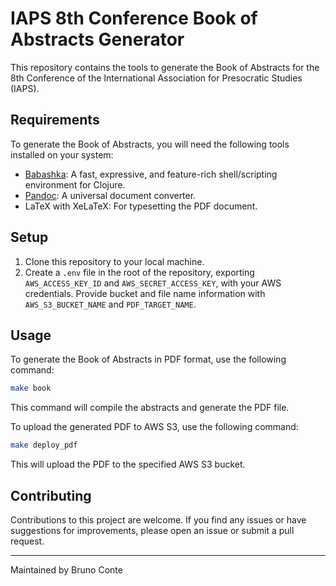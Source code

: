 # IAPS 8th Conference Book of Abstracts Generator

This repository contains the tools to generate the Book of Abstracts for the 8th Conference of the International Association for Presocratic Studies (IAPS).

## Requirements

To generate the Book of Abstracts, you will need the following tools installed on your system:

- [Babashka](https://github.com/babashka/babashka): A fast, expressive, and feature-rich shell/scripting environment for Clojure.
- [Pandoc](https://pandoc.org/): A universal document converter.
- LaTeX with XeLaTeX: For typesetting the PDF document.

## Setup

1. Clone this repository to your local machine.
2. Create a `.env` file in the root of the repository, exporting `AWS_ACCESS_KEY_ID` and `AWS_SECRET_ACCESS_KEY`, with your AWS credentials. Provide bucket and file name information with `AWS_S3_BUCKET_NAME` and `PDF_TARGET_NAME`.


## Usage

To generate the Book of Abstracts in PDF format, use the following command:

```sh
make book
```

This command will compile the abstracts and generate the PDF file.

To upload the generated PDF to AWS S3, use the following command:

```sh
make deploy_pdf
```

This will upload the PDF to the specified AWS S3 bucket.

## Contributing

Contributions to this project are welcome. If you find any issues or have suggestions for improvements, please open an issue or submit a pull request.

---
Maintained by Bruno Conte
